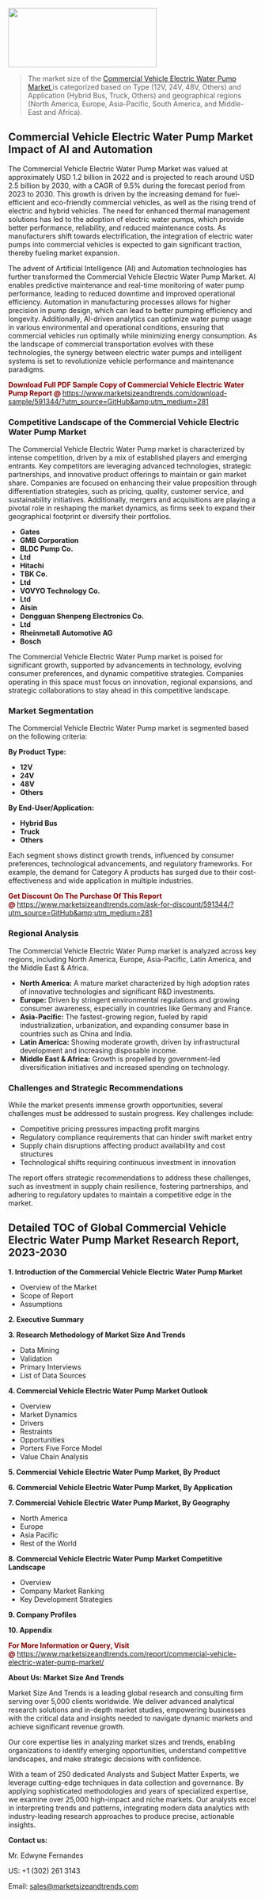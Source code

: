 <img src="https://100x100musica.es/wp-content/uploads/2024/12/Verified-Market-Reports-4-300x120.jpg" alt="" width="300" height="120" class="alignnone size-medium wp-image-100382" /><blockquote><p>The market size of the <a href="https://www.marketsizeandtrends.com/download-sample/591344/?utm_source=GitHub&amp;utm_medium=281" target="_blank">Commercial Vehicle Electric Water Pump Market </a>is categorized based on Type (12V, 24V, 48V, Others) and Application (Hybrid Bus, Truck, Others) and geographical regions (North America, Europe, Asia-Pacific, South America, and Middle-East and Africa).</p></blockquote><p><h2>Commercial Vehicle Electric Water Pump Market Impact of AI and Automation</h2><p>The Commercial Vehicle Electric Water Pump Market was valued at approximately USD 1.2 billion in 2022 and is projected to reach around USD 2.5 billion by 2030, with a CAGR of 9.5% during the forecast period from 2023 to 2030. This growth is driven by the increasing demand for fuel-efficient and eco-friendly commercial vehicles, as well as the rising trend of electric and hybrid vehicles. The need for enhanced thermal management solutions has led to the adoption of electric water pumps, which provide better performance, reliability, and reduced maintenance costs. As manufacturers shift towards electrification, the integration of electric water pumps into commercial vehicles is expected to gain significant traction, thereby fueling market expansion.</p><p>The advent of Artificial Intelligence (AI) and Automation technologies has further transformed the Commercial Vehicle Electric Water Pump Market. AI enables predictive maintenance and real-time monitoring of water pump performance, leading to reduced downtime and improved operational efficiency. Automation in manufacturing processes allows for higher precision in pump design, which can lead to better pumping efficiency and longevity. Additionally, AI-driven analytics can optimize water pump usage in various environmental and operational conditions, ensuring that commercial vehicles run optimally while minimizing energy consumption. As the landscape of commercial transportation evolves with these technologies, the synergy between electric water pumps and intelligent systems is set to revolutionize vehicle performance and maintenance paradigms.</p></p><p><strong><span style="color: #800000;">Download Full PDF Sample Copy of Commercial Vehicle Electric Water Pump Report @</span>&nbsp;</strong><a href="https://www.marketsizeandtrends.com/download-sample/591344/?utm_source=GitHub&amp;utm_medium=281">https://www.marketsizeandtrends.com/download-sample/591344/?utm_source=GitHub&amp;utm_medium=281</a></p><h3>Competitive Landscape of the Commercial Vehicle Electric Water Pump Market</h3><p>The Commercial Vehicle Electric Water Pump market is characterized by intense competition, driven by a mix of established players and emerging entrants. Key competitors are leveraging advanced technologies, strategic partnerships, and innovative product offerings to maintain or gain market share. Companies are focused on enhancing their value proposition through differentiation strategies, such as pricing, quality, customer service, and sustainability initiatives. Additionally, mergers and acquisitions are playing a pivotal role in reshaping the market dynamics, as firms seek to expand their geographical footprint or diversify their portfolios.</p><p><strong><p><ul><li>Gates </li><li> GMB Corporation </li><li> BLDC Pump Co. </li><li> Ltd </li><li> Hitachi </li><li> TBK Co. </li><li> Ltd </li><li> VOVYO Technology Co. </li><li> Ltd </li><li> Aisin </li><li> Dongguan Shenpeng Electronics Co. </li><li> Ltd </li><li> Rheinmetall Automotive AG </li><li> Bosch</p></li></ul></p></strong></p><p>The Commercial Vehicle Electric Water Pump market is poised for significant growth, supported by advancements in technology, evolving consumer preferences, and dynamic competitive strategies. Companies operating in this space must focus on innovation, regional expansions, and strategic collaborations to stay ahead in this competitive landscape.</p><h3>Market Segmentation</h3><p>The Commercial Vehicle Electric Water Pump market is segmented based on the following criteria:</p><p><strong>By Product Type:</strong></p><p><strong><p><ul><li>12V </li><li> 24V </li><li> 48V </li><li> Others</p></li></ul></p></strong></p><p><strong>By End-User/Application:</strong></p><p><strong><p><ul><li>Hybrid Bus </li><li> Truck </li><li> Others</p></li></ul></p></strong></p><p>Each segment shows distinct growth trends, influenced by consumer preferences, technological advancements, and regulatory frameworks. For example, the demand for Category A products has surged due to their cost-effectiveness and wide application in multiple industries.</p><p><strong><span style="color: #800000;">Get Discount On The Purchase Of This Report @&nbsp;</span></strong><a href="https://www.marketsizeandtrends.com/ask-for-discount/591344/?utm_source=GitHub&amp;utm_medium=281">https://www.marketsizeandtrends.com/ask-for-discount/591344/?utm_source=GitHub&amp;utm_medium=281</a></p><h3>Regional Analysis</h3><p>The Commercial Vehicle Electric Water Pump market is analyzed across key regions, including North America, Europe, Asia-Pacific, Latin America, and the Middle East &amp; Africa.</p><ul><li><strong>North America:</strong> A mature market characterized by high adoption rates of innovative technologies and significant R&amp;D investments.</li><li><strong>Europe:</strong> Driven by stringent environmental regulations and growing consumer awareness, especially in countries like Germany and France.</li><li><strong>Asia-Pacific:</strong> The fastest-growing region, fueled by rapid industrialization, urbanization, and expanding consumer base in countries such as China and India.</li><li><strong>Latin America:</strong> Showing moderate growth, driven by infrastructural development and increasing disposable income.</li><li><strong>Middle East &amp; Africa:</strong> Growth is propelled by government-led diversification initiatives and increased spending on technology.</li></ul><h3>Challenges and Strategic Recommendations</h3><p>While the market presents immense growth opportunities, several challenges must be addressed to sustain progress. Key challenges include:</p><ul><li>Competitive pricing pressures impacting profit margins</li><li>Regulatory compliance requirements that can hinder swift market entry</li><li>Supply chain disruptions affecting product availability and cost structures</li><li>Technological shifts requiring continuous investment in innovation</li></ul><p>The report offers strategic recommendations to address these challenges, such as investment in supply chain resilience, fostering partnerships, and adhering to regulatory updates to maintain a competitive edge in the market.</p><h2>Detailed TOC of Global Commercial Vehicle Electric Water Pump Market Research Report, 2023-2030</h2><p><strong>1. Introduction of the Commercial Vehicle Electric Water Pump Market</strong></p><ul><li>Overview of the Market</li><li>Scope of Report</li><li>Assumptions&nbsp;</li></ul><p><strong>2. Executive Summary</strong></p><p><strong>3. Research Methodology of <strong>Market Size And Trends</strong></strong></p><ul><li>Data Mining</li><li>Validation</li><li>Primary Interviews</li><li>List of Data Sources&nbsp;</li></ul><p><strong>4. Commercial Vehicle Electric Water Pump Market Outlook</strong></p><ul><li>Overview</li><li>Market Dynamics</li><li>Drivers</li><li>Restraints</li><li>Opportunities</li><li>Porters Five Force Model</li><li>Value Chain Analysis&nbsp;</li></ul><p><strong>5. Commercial Vehicle Electric Water Pump Market, By Product</strong></p><p><strong>6. Commercial Vehicle Electric Water Pump Market, By Application</strong></p><p><strong>7. Commercial Vehicle Electric Water Pump Market, By Geography</strong></p><ul><li>North America</li><li>Europe</li><li>Asia Pacific</li><li>Rest of the World&nbsp;</li></ul><p><strong>8. Commercial Vehicle Electric Water Pump Market Competitive Landscape</strong></p><ul><li>Overview</li><li>Company Market Ranking</li><li>Key Development Strategies&nbsp;</li></ul><p><strong>9. Company Profiles</strong></p><p><strong>10. Appendix</strong></p><p><strong><span style="color: #800000;">For More Information or Query, Visit @&nbsp;</span></strong><a href="https://www.marketsizeandtrends.com/report/commercial-vehicle-electric-water-pump-market/">https://www.marketsizeandtrends.com/report/commercial-vehicle-electric-water-pump-market/</a></p><p></p><p><strong>About Us:&nbsp;Market Size And Trends</strong></p><p>Market Size And Trends&nbsp;is a leading global research and consulting firm serving over 5,000 clients worldwide. We deliver advanced analytical research solutions and in-depth market studies, empowering businesses with the critical data and insights needed to navigate dynamic markets and achieve significant revenue growth.</p><p>Our core expertise lies in analyzing market sizes and trends, enabling organizations to identify emerging opportunities, understand competitive landscapes, and make strategic decisions with confidence.</p><p>With a team of 250 dedicated Analysts and Subject Matter Experts, we leverage cutting-edge techniques in data collection and governance. By applying sophisticated methodologies and years of specialized expertise, we examine over 25,000 high-impact and niche markets. Our analysts excel in interpreting trends and patterns, integrating modern data analytics with industry-leading research approaches to produce precise, actionable insights.</p><p><strong>Contact us:</strong></p><p>Mr. Edwyne Fernandes</p><p>US: +1 (302) 261 3143</p><p>Email: <a href="mailto:sales@marketsizeandtrends.com">sales@marketsizeandtrends.com</a>&nbsp;</p>
